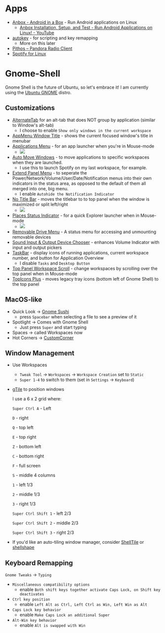 # Apps
- [Anbox \- Android in a Box](https://anbox.io/) - Run Android applications on Linux
  - [Anbox Installation, Setup, and Test \- Run Android Applications on Linux\! \- YouTube](https://www.youtube.com/watch?v=Or9uzQLb3ws)
- [autokey](https://github.com/autokey/autokey) - for scripting and key remapping
  - More on this later
- [Pithos – Pandora Radio Client](https://pithos.github.io/)
- [Spotify for Linux](https://www.spotify.com/us/download/linux/)

# Gnome-Shell
Gnome Shell is the future of Ubuntu, so let's embrace it! I am currently using the [Ubuntu GNOME](https://wiki.ubuntu.com/UbuntuGNOME/GetUbuntuGNOME) distro.

## Customizations
- [AlternateTab](https://extensions.gnome.org/extension/15/alternatetab/) for an alt-tab that does NOT group by application (similar to Window's alt-tab)
  - I choose to enable `Show only windows in the current workspace`
- [AppMenu Window Title](https://extensions.gnome.org/extension/743/appmenu-window-title/) - shows the current focused window's title in menubar
- [Applications Menu](https://extensions.gnome.org/extension/6/applications-menu/) - for an app launcher when you're in Mouse-mode
  - ![](https://extensions.gnome.org/extension-data/screenshots/screenshot_6_5MMPK4p.png)
- [Auto Move Windows](https://extensions.gnome.org/extension/16/auto-move-windows/) - to move applications to specific workspaces when they are launched.
  - I use this to launch Spotify on my last workspace, for example.
- [Extend Panel Menu](https://extensions.gnome.org/extension/1201/extend-panel-menu/) - to seperate the Power/Network/Volume/User/Date/Notification menus into their own indicators in the status area, as opposed to the default of them all merged into one, big menu.
  - I enable `Autohide the Notification Indicator`
- [No Title Bar](https://extensions.gnome.org/extension/1267/no-title-bar/) - moves the titlebar to to top panel when the window is maximized or split left/right
  - ![](https://extensions.gnome.org/extension-data/screenshots/screenshot_1267.png)
- [Places Status Indicator](https://extensions.gnome.org/extension/8/places-status-indicator/) - for a quick Explorer launcher when in Mouse-mode
  - ![](https://extensions.gnome.org/extension-data/screenshots/screenshot_8_mVLeGic.png)
- [Removable Drive Menu](https://extensions.gnome.org/extension/7/removable-drive-menu/) - A status menu for accessing and unmounting removable devices
- [Sound Input & Output Device Chooser](https://extensions.gnome.org/extension/906/sound-output-device-chooser/) - enhances Volume Indicator with input and output pickers
- [TaskBar](https://extensions.gnome.org/extension/584/taskbar/) - display icons of running applications, current workspace number, and button for Application Overview
  - I disable `Tasks` and `Desktop Button`
- [Top Panel Workspace Scroll](https://extensions.gnome.org/extension/701/top-panel-workspace-scroll/) - change workspaces by scrolling over the top panel when in Mouse-mode
- [TopIcons Plus](https://extensions.gnome.org/extension/1031/topicons/) - moves legacy tray icons (bottom left of Gnome Shell) to the top panel

## MacOS-like
- Quick Look -> [Gnome Sushi](http://www.omgubuntu.co.uk/2016/09/gnome-sushi-mac-quick-look-nautilus)
  - press `Spacebar` when selecting a file to see a preview of it
- Spotlight -> Comes with Gnome Shell
  - Just press `Super` and start typing
- Spaces -> called Workspaces now
- Hot Corners -> [CustomCorner](https://extensions.gnome.org/extension/1037/customcorner/)

## Window Management
- Use Workspaces
  - `Tweak Tool` ->  `Workspaces` -> `Workspace Creation` set to `Static`
  - `Super 1-4` to switch to them (set in `Settings` -> `Keyboard`)
- [gTile](https://extensions.gnome.org/extension/28/gtile/) to position windows

  I use a 6 x 2 grid where:

  `Super Ctrl A` - Left

  `D` - right

  `Q` - top left

  `E` - top right

  `Z` - bottom left

  `C` - bottom right

  `F` - full screen

  `S` - middle 4 columns

  `1` - left 1/3

  `2` - middle 1/3

  `3` - right 1/3

  `Super Ctrl Shift 1` - left 2/3

  `Super Ctrl Shift 2` - middle 2/3

  `Super Ctrl Shift 3` - right 2/3

- If you'd like an auto-tiling window manager, consider [ShellTile](https://extensions.gnome.org/extension/657/shelltile/) or [shellshape](https://extensions.gnome.org/extension/294/shellshape/)

## Keyboard Remapping
`Gnome Tweaks` -> `Typing`
- `Miscellaneous compatibility options`
  - enable `Both shift keys together activate Caps Lock, on Shift key deactivates`
- `Ctrl key position`
  - enable `Left Alt as Ctrl, Left Ctrl as Win, Left Win as Alt`
- `Caps Lock key behavior`
  - enable `Make Caps Lock an additional Super`
- `Alt-Win key behavior`
  - enable `Alt is swapped with Win`
